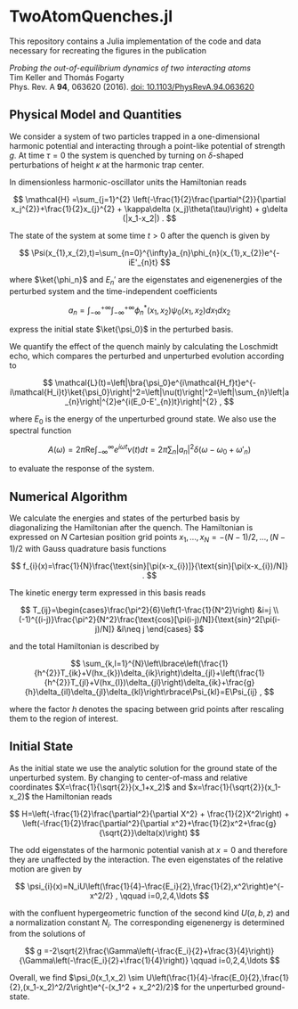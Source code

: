 # TwoAtomQuenches.jl

This repository contains a Julia implementation of the code and data necessary for recreating the figures in the publication

*Probing the out-of-equilibrium dynamics of two interacting atoms*  
Tim Keller and Thomás Fogarty  
Phys. Rev. A **94**, 063620 (2016).  [doi: 10.1103/PhysRevA.94.063620](https://doi.org/10.1103/PhysRevA.94.063620)

## Physical Model and Quantities
We consider a system of two particles trapped in a one-dimensional harmonic potential and interacting through a point-like potential of strength $g$. At time $\tau=0$ the system is quenched by turning on $\delta$-shaped perturbations of height $\kappa$ at the harmonic trap center.

In dimensionless harmonic-oscillator units the Hamiltonian reads 

$$
\mathcal{H} =\sum_{j=1}^{2}  \left(-\frac{1}{2}\frac{\partial^{2}}{\partial x_j^{2}}+\frac{1}{2}x_{j}^{2} + \kappa\delta (x_j)\theta(\tau)\right) + g\delta (|x_1-x_2|) .
$$

The state of the system at some time $t>0$ after the quench is given by

$$
\Psi(x_{1},x_{2},t)=\sum_{n=0}^{\infty}a_{n}\phi_{n}(x_{1},x_{2})e^{-iE'_{n}t}
$$

where $\ket{\phi_n}$ and $E_n'$ are the eigenstates and eigenenergies of the perturbed system and the time-independent coefficients

$$
a_{n}=\int_{-\infty}^{+\infty}\int_{-\infty}^{+\infty}\phi_{n}^{*}(x_{1},x_{2})\psi_{0}(x_{1},x_{2})dx_{1}dx_{2}
$$

express the initial state $\ket{\psi_0}$ in the perturbed basis. 

We quantify the effect of the quench mainly by calculating the Loschmidt echo, which compares the perturbed and unperturbed evolution according to

$$
\mathcal{L}(t)=\left|\bra{\psi_0}e^{i\mathcal{H_f}t}e^{-i\mathcal{H_i}t}\ket{\psi_0}\right|^2=\left|\nu(t)\right|^2=\left|\sum_{n}\left|a_{n}\right|^{2}e^{i(E_0-E'_{n})t}\right|^{2} ,
$$

where $E_0$ is the energy of the unperturbed ground state. We also use the spectral function

$$
A(\omega)=2\pi\text{Re} \int_{-\infty}^{\infty}e^{i\omega t}\nu(t)dt = 2\pi\sum_{n}\left|a_{n}\right|^{2}\delta\left(\omega-\omega_{0}+\omega'_{n}\right) 
$$

to evaluate the response of the system. 

## Numerical Algorithm 
We calculate the energies and states of the perturbed basis by diagonalizing the Hamiltonian after the quench. The Hamiltonian is expressed on $N$ Cartesian position grid points $x_1,\ldots,x_N = -(N-1)/2,\ldots,(N-1)/2$ with Gauss quadrature basis functions

$$
f_{i}(x)=\frac{1}{N}\frac{\text{sin}[\pi(x-x_{i})]}{\text{sin}[\pi(x-x_{i})/N]}  .
$$

The kinetic energy term expressed in this basis reads

$$
T_{ij}=\begin{cases}\frac{\pi^2}{6}\left(1-\frac{1}{N^2}\right) &i=j \\
(-1)^{(i-j)}\frac{\pi^2}{N^2}\frac{\text{cos}[\pi(i-j)/N]}{\text{sin}^2[\pi(i-j)/N]} &i\neq j 
\end{cases}
$$

and the total Hamiltonian is described by

$$
\sum_{k,l=1}^{N}\left\lbrace\left(\frac{1}{h^{2}}T_{ik}+V(hx_{k})\delta_{ik}\right)\delta_{jl}+\left(\frac{1}{h^{2}}T_{jl}+V(hx_{l})\delta_{jl}\right)\delta_{ik}+\frac{g}{h}\delta_{il}\delta_{jl}\delta_{kl}\right\rbrace\Psi_{kl}=E\Psi_{ij} ,
$$

where the factor $h$ denotes the spacing between grid points after rescaling them to the region of interest. 

## Initial State

As the initial state we use the analytic solution for the ground state of the unperturbed system. 
By changing to center-of-mass and relative coordinates $X=\frac{1}{\sqrt{2}}(x_1+x_2)$ and $x=\frac{1}{\sqrt{2}}(x_1-x_2)$ the Hamiltonian reads

$$
H=\left(-\frac{1}{2}\frac{\partial^2}{\partial X^2} + \frac{1}{2}X^2\right) + \left(-\frac{1}{2}\frac{\partial^2}{\partial x^2}+\frac{1}{2}x^2+\frac{g}{\sqrt{2}}\delta(x)\right)
$$

The odd eigenstates of the harmonic potential vanish at $x=0$ and therefore they are unaffected by the interaction. The even eigenstates of the relative motion are given by 

$$
\psi_{i}(x)=N_iU\left(\frac{1}{4}-\frac{E_i}{2},\frac{1}{2},x^2\right)e^{-x^2/2}  ,  \qquad i=0,2,4,\ldots
$$

with the confluent hypergeometric function of the second kind $U(a,b,z)$ and a normalization constant $N_i$. The corresponding eigenenergy is determined from the solutions of

$$
g =-2\sqrt{2}\frac{\Gamma\left(-\frac{E_i}{2}+\frac{3}{4}\right)}{\Gamma\left(-\frac{E_i}{2}+\frac{1}{4}\right)}   \qquad i=0,2,4,\ldots
$$

Overall, we find $\psi_0(x_1,x_2) \sim U\left(\frac{1}{4}-\frac{E_0}{2},\frac{1}{2},(x_1-x_2)^2/2\right)e^{-(x_1^2 + x_2^2)/2}$ for the unperturbed ground-state. 